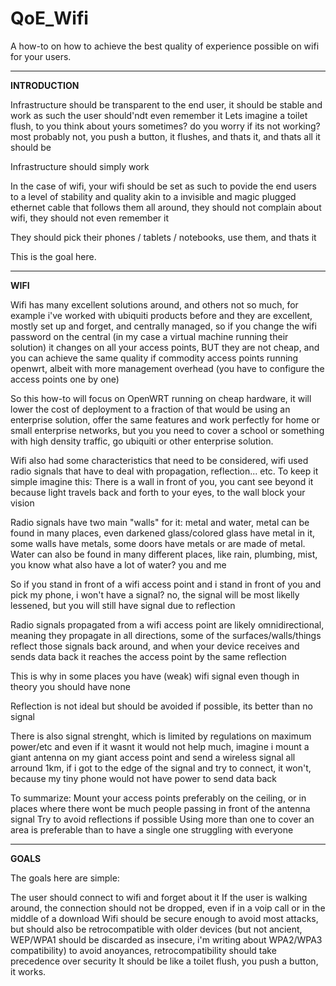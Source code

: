 # QoE_Wifi
A how-to on how to achieve the best quality of experience possible on wifi for your users.

---

<b>INTRODUCTION</b>

Infrastructure should be transparent to the end user, it should be stable and work as such the user should'ndt even remember it
Lets imagine a toilet flush, to you think about yours sometimes? do you worry if its not working? most probably not, you push a button, it flushes, and thats it, and thats all it should be

Infrastructure should simply work

In the case of wifi, your wifi should be set as such to povide the end users to a level of stability and quality akin to a invisible and magic plugged ethernet cable that follows them all around, they should not complain about wifi, they should not even remember it

They should pick their phones / tablets / notebooks, use them, and thats it

This is the goal here.

---

<b>WIFI</b>

Wifi has many excellent solutions around, and others not so much, for example i've worked with ubiquiti products before and they are excellent, mostly set up and forget, and centrally managed, so if you change the wifi password on the central (in my case a virtual machine running their solution) it changes on all your access points, BUT they are not cheap, and you can achieve the same quality if commodity access points running openwrt, albeit with more management overhead (you have to configure the access points one by one)

So this how-to will focus on OpenWRT running on cheap hardware, it will lower the cost of deployment to a fraction of that would be using an enterprise solution, offer the same features and work perfectly for home or small enterprise networks, but you you need to cover a school or something with high density traffic, go ubiquiti or other enterprise solution.

Wifi also had some characteristics that need to be considered, wifi used radio signals that have to deal with propagation, reflection... etc. To keep it simple imagine this: There is a wall in front of you, you cant see beyond it because light travels back and forth to your eyes, to the wall block your vision

Radio signals have two main "walls" for it: metal and water, metal can be found in many places, even darkened glass/colored glass have metal in it, some walls have metals, some doors have metals or are made of metal. Water can also be found in many different places, like rain, plumbing, mist, you know what also have a lot of water? you and me

So if you stand in front of a wifi access point and i stand in front of you and pick my phone, i won't have a signal? no, the signal will be most likelly lessened, but you will still have signal due to reflection

Radio signals propagated from a wifi access point are likely omnidirectional, meaning they propagate in all directions, some of the surfaces/walls/things reflect those signals back around, and when your device receives and sends data back it reaches the access point by the same reflection

This is why in some places you have (weak) wifi signal even though in theory you should have none

Reflection is not ideal but should be avoided if possible, its better than no signal

There is also signal strenght, which is limited by regulations on maximum power/etc and even if it wasnt it would not help much, imagine i mount a giant antenna on my giant access point and send a wireless signal all arround 1km, if i got to the edge of the signal and try to connect, it won't, because my tiny phone would not have power to send data back

To summarize:
Mount your access points preferably on the ceiling, or in places where there wont be much people passing in front of the antenna signal
Try to avoid reflections if possible
Using more than one to cover an area is preferable than to have a single one struggling with everyone

---

<b>GOALS</b>

The goals here are simple:

The user should connect to wifi and forget about it
If the user is walking around, the connection should not be dropped, even if in a voip call or in the middle of a download
Wifi should be secure enough to avoid most attacks, but should also be retrocompatible with older devices (but not ancient, WEP/WPA1 should be discarded as insecure, i'm writing about WPA2/WPA3 compatibility) to avoid anoyances, retrocompatibility should take precedence over security
It should be like a toilet flush, you push a button, it works.
